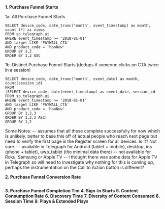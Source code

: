 **1.  Purchase Funnel Starts**

1a. All Purchase Funnel Starts
```
SELECT device_code, date_trunc('month', event_timestamp) as month, count (*) as views 
FROM sp_telegraph.ui
WHERE event_timestamp >= '2018-01-01'
AND target LIKE 'PAYWALL_CTA'   
AND product_code = 'hboNow'
GROUP BY 1,2
ORDER BY 1,2 ASC
```

1b. Distinct Purchase Funnel Starts (dedups if someone clicks on CTA twice in a session)
```
SELECT device_code, date_trunc('month', event_date) as month, count(session_id)
FROM
(SELECT device_code, date(event_timestamp) as event_date, session_id
FROM sp_telegraph.ui
WHERE event_timestamp >= '2018-01-01'
AND target LIKE 'PAYWALL_CTA'   
AND product_code = 'hboNow'
GROUP BY 1,2,3
ORDER BY 1,2,3 ASC)
GROUP BY 1,2
```

Some Notes: 
-- assumes that all these complete successfully for now which is unlikely. better to base this off of actual people who reach next page but need to verify the first page is the Register screen for all devices. Is it? Not sure.
-- available in Telegraph for Android (tablet + mobile), desktop, ios (phone + tablet), uwp_tablet (tho minimal data there)
-- not available for Roku, Samsung or Apple TV
-- I thought there was some data for Apple TV in Telegraph so will need to investigate why nothing for this is coming up, perhaps the instrumentation on the Call to Action button is different?

**2.       Purchase Funnel Conversion Rate**

```

```


**3.       Purchase Funnel Completion Tim**
**4.       Sign-In Starts**
**5.       Content Consumption Rate**
**6.       Discovery Time**
**7.       Diversity of Content Consumed**
**8.       Session Time**
**9.       Plays & Extended Plays**

